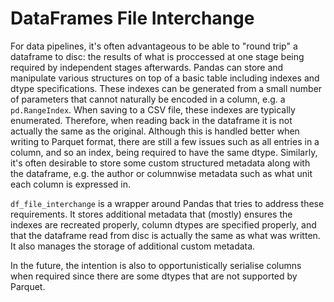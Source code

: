 # DataFrames File Interchange

For data pipelines, it's often advantageous to be able to "round trip" a dataframe to disc: the results of what is proccessed at one stage being required by independent stages afterwards. Pandas can store and manipulate various structures on top of a basic table including indexes and dtype specifications. These indexes can be generated from a small number of parameters that cannot naturally be encoded in a column, e.g. a `pd.RangeIndex`. When saving to a CSV file, these indexes are typically enumerated. Therefore, when reading back in the dataframe it is not actually the same as the original. Although this is handled better when writing to Parquet format, there are still a few issues such as all entries in a column, and so an index, being required to have the same dtype. Similarly, it's often desirable to store some custom structured metadata along with the dataframe, e.g. the author or columnwise metadata such as what unit each column is expressed in.

`df_file_interchange` is a wrapper around Pandas that tries to address these requirements. It stores additional metadata that (mostly) ensures the indexes are recreated properly, column dtypes are specified properly, and that the dataframe read from disc is actually the same as what was written. It also manages the storage of additional custom metadata.

In the future, the intention is also to opportunistically serialise columns when required since there are some dtypes that are not supported by Parquet.





